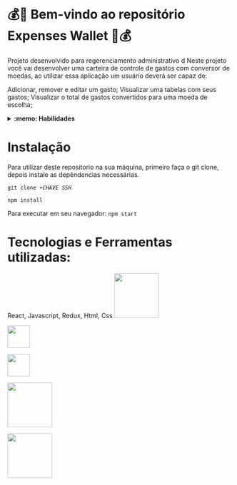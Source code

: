 # 💰👜 Bem-vindo ao repositório Expenses Wallet 🎒💰

Projeto desenvolvido para regerenciamento administrativo d
Neste projeto você vai desenvolver uma carteira de controle de gastos com conversor de moedas, ao utilizar essa aplicação um usuário deverá ser capaz de:

Adicionar, remover e editar um gasto;
Visualizar uma tabelas com seus gastos;
Visualizar o total de gastos convertidos para uma moeda de escolha;

<details>
  <summary><strong>:memo: Habilidades</strong></summary><br />

Neste projeto, verificamos se você é capaz de:

- Criar um _store_ Redux em aplicações React

- Criar _reducers_ no Redux em aplicações React

- Criar _actions_ no Redux em aplicações React

- Criar _dispatchers_ no Redux em aplicações React

- Conectar Redux aos componentes React

- Criar _actions_ assíncronas na sua aplicação React que faz uso de Redux.
</details>

# <strong> Instalação </strong>

Para utilizar deste repositorio na sua máquina, primeiro faça o git clone, depois instale as depêndencias necessárias.

<code>git clone +*CHAVE SSH*</code>

<code>npm install</code>

Para executar em seu navegador:
<code>npm start</code>

# <strong> Tecnologias e Ferramentas utilizadas: </strong>
React, Javascript, Redux, Html, Css
<img width="100px" src="https://www.vectorlogo.zone/logos/reactjs/reactjs-ar21.svg" /></br>

<img width="50px" src="https://cdn.jsdelivr.net/gh/devicons/devicon/icons/javascript/javascript-original.svg" /></br>

<img width="50px" src="https://cdn.jsdelivr.net/gh/devicons/devicon/icons/redux/redux-original.svg" /></br>

<img width="100px" src="https://www.vectorlogo.zone/logos/w3_html5/w3_html5-ar21.svg" /></br>

<img width="100px" src="https://www.vectorlogo.zone/logos/w3_css/w3_css-ar21.svg" /></br>

